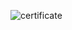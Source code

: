 
![certificate](https://user-images.githubusercontent.com/24721389/43259521-c08eb008-90eb-11e8-8d70-b879306dca68.PNG)
